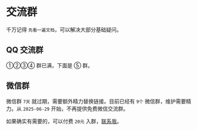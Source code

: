 # 交流群

千万记得 `先看一遍文档`，可以解决大部分基础疑问。

## QQ 交流群

①②③④ 群已满，下面是 ⑤ 群。

<!-- ![alt text](https://oss.laf.run/ukw0y1-site/unibest-discussion-group/qq.jpg) -->
<FreshImage src="https://oss.laf.run/ukw0y1-site/unibest-discussion-group/qq.jpg" alt="QQ群二维码" />

## 微信群

微信群 `7天` 就过期，需要额外精力替换链接。目前已经有 `9个` 微信群，维护需要精力。从 `2025-06-29` 开始，不再提供免费微信交流群。

如果确实有需要的，可以付费 `20元` 入群，[联系我](/advanced/contact/contact)。
